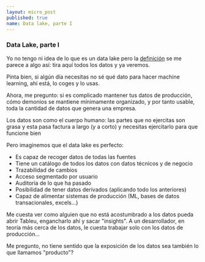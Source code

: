 ```yaml
---
layout: micro_post
published: true
name: Data lake, parte I
---
```


### Data Lake, parte I

Yo no tengo ni idea de lo que es un data lake pero la [definición](https://en.wikipedia.org/wiki/Data_lake) se me parece a algo así: tira aquí todos
los datos y ya veremos.

Pinta bien, si algún día necesitas no sé qué dato para hacer machine learning, ahí está, lo coges y
lo usas.

Ahora, me pregunto: si es complicado mantener tus datos de producción, cómo demonios se mantiene
mínimamente organizado, y por tanto usable, toda la cantidad de datos que genera una empresa.

Los datos son como el cuerpo humano: las partes que no ejercitas son grasa y esta pasa factura a largo (y a corto) y necesitas ejercitarlo para que funcione bien

Pero imaginemos que el data lake es perfecto: 

- Es capaz de recoger datos de todas las fuentes
- Tiene un catálogo de todos los datos con datos técnicos y de negocio
- Trazabilidad de cambios
- Acceso segmentado por usuario
- Auditoría de lo que ha pasado
- Posibilidad de tener datos derivados (aplicando todo los anteriores)
- Capaz de alimentar sistemas de producción (ML, bases de datos transacionales, excels...)

Me cuesta ver como alguien que no está acostumbrado a los datos pueda abrir Tableu, engancharlo ahí
y sacar "insights". A un desarrollador, en teoría más cerca de los datos, le cuesta trabajar solo con los datos de producción...

Me pregunto, no tiene sentido que la exposición de los datos sea también lo que llamamos "producto"?

